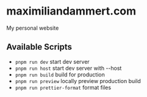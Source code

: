 # maximiliandammert.com

My personal website

## Available Scripts

- `pnpm run dev` start dev server
- `pnpm run host` start dev server with --host
- `pnpm run build` build for production
- `pnpm run preview` locally preview production build
- `pnpm run prettier-format` format files
